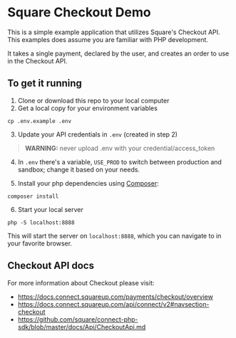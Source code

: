 # Square Checkout Demo

This is a simple example application that utilizes Square's Checkout API. This examples does assume you are familiar with PHP development.

It takes a single payment, declared by the user, and creates an order to use in the Checkout API.

## To get it running

1. Clone or download this repo to your local computer
2. Get a local copy for your environment variables
```
cp .env.example .env
```

3. Update your API credentials in `.env` (created in step 2)
> <b>WARNING:</b> never upload .env with your credential/access_token

4. In `.env` there's a variable, `USE_PROD` to switch between production and sandbox; change it based on your needs.

5. Install your php dependencies using [Composer](https://getcomposer.org/):
```
composer install
```

6. Start your local server
```
php -S localhost:8888
```

This will start the server on `localhost:8888`, which you can navigate to in your favorite browser.

## Checkout API docs

For more information about Checkout please visit:

* https://docs.connect.squareup.com/payments/checkout/overview
* https://docs.connect.squareup.com/api/connect/v2#navsection-checkout
* https://github.com/square/connect-php-sdk/blob/master/docs/Api/CheckoutApi.md
